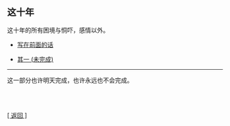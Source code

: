 ## 这十年

这十年的所有困境与恫吓，感情以外。

- [写在前面的话](../../resources/proses/这十年/写在前面的话.md)

- [其一 (未完成)](../../resources/proses/这十年/这十年_其一.md)

------

这一部分也许明天完成，也许永远也不会完成。

<br>

<br>

[[ 返回 ]](../../index.md)

